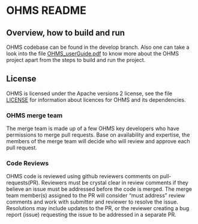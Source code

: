 # OHMS README

## Overview, how to build and run

OHMS codebase can be found in the develop branch. Also one can take a look into the file [OHMS_userGuide.pdf](https://github.com/vmware/OHMS/blob/development/OHMS_userGuide.pdf) to know more about the OHMS project apart from the steps to build and run the project.

## License
OHMS is licensed under the Apache versions 2 license, see the file [LICENSE](https://github.com/vmware/OHMS/blob/development/LICENSE.txt) for information about licences for OHMS and its dependencies.



### OHMS merge team
The merge team is made up of a few OHMS key developers who have permissions to merge pull requests. Base on availability and expertise, the members of the merge team will decide who will review and approve each pull request.
### Code Reviews
OHMS code is reviewed using github reviewers comments on pull-requests(PR).  Reviewers must be crystal clear in review comments if they believe an issue must be addressed before the code is merged. The merge team member(s) assigned to the PR will consider “must address” review comments and work with submitter and reviewer to resolve the issue.  Resolutions may include updates to the PR, or the reviewer creating a bug report (issue) requesting the issue to be addressed in a separate PR.

